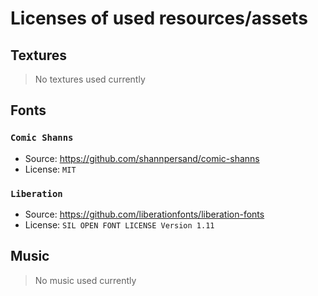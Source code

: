 # Licenses of used resources/assets

## Textures

> No textures used currently


## Fonts

### `Comic Shanns`
- Source: <https://github.com/shannpersand/comic-shanns>
- License: `MIT`

### `Liberation`
- Source: <https://github.com/liberationfonts/liberation-fonts>
- License: `SIL OPEN FONT LICENSE Version 1.11`


## Music

> No music used currently

